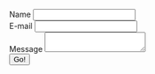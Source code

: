 <div id="comments">
    <form method="POST" action="https://api.staticman.net/v2/entry/gcworld/gcMods-Website/comments-static/comments">
    <input name="options[redirect]" type="hidden" value="https://my-site.com">
    <!-- e.g. "2016-01-02-this-is-a-post" -->
    <input name="options[slug]" type="hidden" value="{{ page.slug }}">
    <div class="form-group">
      <label for="name">Name</label>
      <input id="name" class="form-control" name="fields[name]" type="text">
    </div>
    <div class="form-group">
      <label for="email">E-mail</label>
      <input id="email" class="form-control" name="fields[email]" type="email">
    </div>
    <div class="form-group">
      <label for="message">Message</label>
      <textarea id="message" class="form-control" name="fields[message]"></textarea>
    </div>
    <button class="btn btn-default" type="submit">Go!</button>
    </form>
</div>
